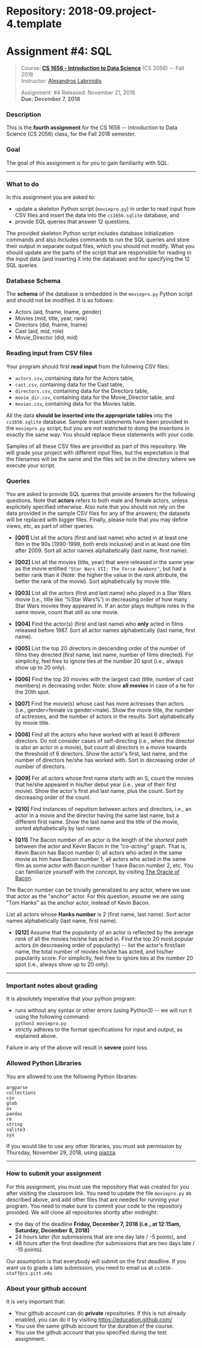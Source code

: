 # Repository: 2018-09.project-4.template
# Assignment #4: SQL  

> Course: **[CS 1656 - Introduction to Data Science](http://cs1656.org)** (CS 2056) -- Fall 2018    
> Instructor: [Alexandros Labrinidis](http://labrinidis.cs.pitt.edu)  
> 
> Assignment: #4
> Released: November 21, 2018  
> **Due:      December 7, 2018**

### Description
This is the **fourth assignment** for the CS 1656 -- Introduction to Data Science (CS 2056) class, for the Fall 2018 semester.

### Goal
The goal of this assignment is for you to gain familiarity with SQL.

---

### What to do

In this assignment you are asked to:  
* update a skeleton Python script (`moviepro.py`) in order to read input from CSV files and insert the data into the `cs1656.sqlite` database, and   
* provide SQL queries that answer 12 questions.

The provided skeleton Python script includes database initialization commands and also includes commands to run the SQL queries and store their output in separate output files, which you should not modify. What you should update are the parts of the script that are responsible for reading in the input data (and inserting it into the database) and for specifying the 12 SQL queries.

### Database Schema

The **schema** of the database is embedded in the `moviepro.py` Python script and should not be modified. It is as follows:
* Actors (aid, fname, lname, gender)  
* Movies (mid, title, year, rank)  
* Directors (did, fname, lname)  
* Cast (aid, mid, role)  
* Movie_Director (did, mid)  


### Reading input from CSV files

Your program should first **read input** from the following CSV files:
* `actors.csv`, containing data for the Actors table,  
* `cast.csv`, containing data for the Cast table,  
* `directors.csv`, containing data for the Directors table,  
* `movie_dir.csv`, containing data for the Movie_Director table, and  
* `movies.csv`, containing data for the Movies table.  

All the data **should be inserted into the appropriate tables** into the `cs1656.sqlite` database. Sample insert statements have been provided in the `moviepro.py` script, but you are not restricted to doing the insertions in exactly the same way. You should replace these statements with your code.

Samples of all these CSV files are provided as part of this repository. We will grade your project with different input files, but the expectation is that the filenames will be the same and the files will be in the directory where we execute your script.


### Queries

You are asked to provide SQL queries that provide answers for the following questions. Note that **actors** refers to both male and female actors, unless explicitely specified otherwise. Also note that you should not rely on the data provided in the sample CSV files for any of the answers; the datasets will be replaced with bigger files. Finally, please note that you may define views, etc, as part of other queries.

* **[Q01]** List all the actors (first and last name) who acted in at least one film in the 90s (1990-1999, both ends inclusive) and in at least one film after 2009. Sort all actor names alphabetically (last name, first name).

* **[Q02]** List all the movies (title, year) that were released in the same year as the movie entitled `"Star Wars VII: The Force Awakens"`, but had a better rank than it (Note: the higher the value in the *rank* attribute, the better the rank of the movie). Sort alphabetically by movie title. 

* **[Q03]** List all the actors (first and last name) who played in a Star Wars movie (i.e., title like '%Star Wars%') in decreasing order of how many Star Wars movies they appeared in. If an actor plays multiple roles in the same movie, count that still as one movie. 

* **[Q04]** Find the actor(s) (first and last name) who **only** acted in films released before 1987. Sort all actor names alphabetically (last name, first name).  

* **[Q05]** List the top 20 directors in descending order of the number of films they directed (first name, last name, number of films directed). For simplicity, feel free to ignore ties at the number 20 spot (i.e., always show up to 20 only).   

* **[Q06]** Find the top 20 movies with the largest cast (title, number of cast members) in decreasing order. Note: show **all movies** in case of a tie for the 20th spot.  

* **[Q07]** Find the movie(s) whose cast has more actresses than actors (i.e., gender=female vs gender=male).  Show the movie title, the number of actresses, and the number of actors in the results. Sort alphabetically by movie title. 

* **[Q08]** Find all the actors who have worked with at least 6 different directors. Do not consider cases of self-directing (i.e., when the director is also an actor in a movie), but count all directors in a movie towards the threshold of 6 directors. Show the actor's first, last name, and the number of directors he/she has worked with. Sort in decreasing order of number of directors.

* **[Q09]** For all actors whose first name starts with an S, count the movies that he/she appeared in his/her debut year (i.e., year of their first movie). Show the actor's first and last name, plus the count. Sort by decreasing order of the count.  

* **[Q10]** Find instances of nepotism between actors and directors, i.e., an actor in a movie and the director having the same last name, but a different first name. Show the last name and the title of the movie, sorted alphabetically by last name.  

* **[Q11]** The Bacon number of an actor is the length of the *shortest path* between the actor and Kevin Bacon in the *"co-acting"* graph. That is, Kevin Bacon has Bacon number 0; all actors who acted in the same movie as him have Bacon number 1; all actors who acted in the same film as some actor with Bacon number 1 have Bacon number 2, etc. You can familiarize yourself with the concept, by visiting [The Oracle of Bacon](https://oracleofbacon.org).  

The Bacon number can be trivially generalized to any actor, where we use that actor as the "anchor" actor. For this question, assume we are using "Tom Hanks" as the anchor actor, instead of Kevin Bacon. 

List all actors whose **Hanks number** is 2 (first name, last name). Sort actor names alphabetically (last name, first name).

* **[Q12]** Assume that the *popularity* of an actor is reflected by the average *rank* of all the movies he/she has acted in. Find the top 20 most popular actors (in descreasing order of popularity) -- list the actor's first/last name, the total number of movies he/she has acted, and his/her popularity score. For simplicity, feel free to ignore ties at the number 20 spot (i.e., always show up to 20 only).  

---

### Important notes about grading
It is absolutely imperative that your python program:  
* runs without any syntax or other errors (using Python3) -- we will run it using the following command:  
`python3 moviepro.py`  
* strictly adheres to the format specifications for input and output, as explained above.     

Failure in any of the above will result in **severe** point loss. 


### Allowed Python Libraries
You are allowed to use the following Python libraries:
```
argparse
collections
csv
glob
os
pandas
re
string
sqlite3
sys
```
If you would like to use any other libraries, you must ask permission by Thursday, November 29, 2018, using [piazza](http://piazza.cs1656.org).

---

### How to submit your assignment
For this assignment, you must use the repository that was created for you after visiting the classroom link. You need to update the  file `moviepro.py` as described above, and add other files that are needed for running your program. You need to make sure to commit your code to the repository provided. We will clone all repositories shortly after midnight:  
* the day of the deadline **Friday, December 7, 2018 (i.e., at 12:15am, Saturday, December 8, 2018)**  
* 24 hours later (for submissions that are one day late / -5 points), and  
* 48 hours after the first deadline (for submissions that are two days late / -15 points). 

Our assumption is that everybody will submit on the first deadline. If you want us to grade a late submission, you need to email us at `cs1656-staff@cs.pitt.edu`


### About your github account
It is very important that:  
* Your github account can do **private** repositories. If this is not already enabled, you can do it by visiting <https://education.github.com/>  
* You use the same github account for the duration of the course.  
* You use the github account that you specified during the test assignment.    
